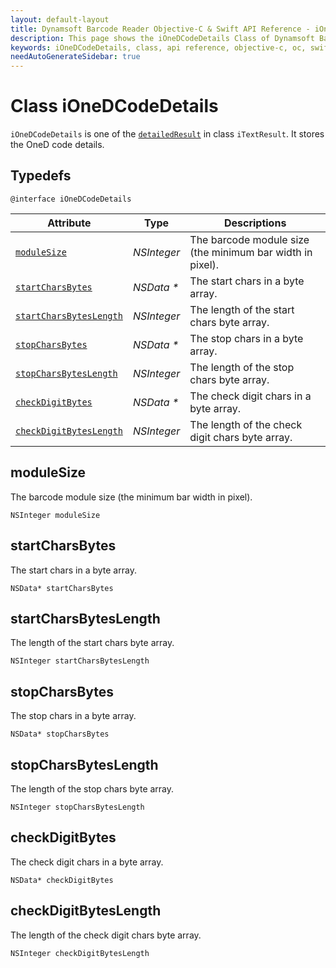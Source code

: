 ```yaml
---
layout: default-layout
title: Dynamsoft Barcode Reader Objective-C & Swift API Reference - iOneDCodeDetails Class
description: This page shows the iOneDCodeDetails Class of Dynamsoft Barcode Reader for iOS SDK.
keywords: iOneDCodeDetails, class, api reference, objective-c, oc, swift
needAutoGenerateSidebar: true
---
```


# Class iOneDCodeDetails

`iOneDCodeDetails` is one of the [`detailedResult`](auxiliary-iTextResult.md#detailedresult) in class `iTextResult`. It stores the OneD code details.

## Typedefs

```objc
@interface iOneDCodeDetails
```  

| Attribute | Type | Descriptions |
|---------- |-----| ---- |
| [`moduleSize`](#modulesize) | *NSInteger* | The barcode module size (the minimum bar width in pixel). |
| [`startCharsBytes`](#startcharsbytes) | *NSData \** | The start chars in a byte array. |
| [`startCharsBytesLength`](#startcharsbyteslength) | *NSInteger* | The length of the start chars byte array. |
| [`stopCharsBytes`](#stopcharsbytes) | *NSData \** | The stop chars in a byte array. |
| [`stopCharsBytesLength`](#stopcharsbyteslength) | *NSInteger* | The length of the stop chars byte array. |
| [`checkDigitBytes`](#checkdigitbytes) | *NSData \** | The check digit chars in a byte array. |
| [`checkDigitBytesLength`](#checkdigitbyteslength) | *NSInteger* | The length of the check digit chars byte array. |

## moduleSize

The barcode module size (the minimum bar width in pixel).

```objc
NSInteger moduleSize
```

## startCharsBytes

The start chars in a byte array.

```objc
NSData* startCharsBytes
```

## startCharsBytesLength

The length of the start chars byte array.

```objc
NSInteger startCharsBytesLength
```

## stopCharsBytes

The stop chars in a byte array.

```objc
NSData* stopCharsBytes
```

## stopCharsBytesLength

The length of the stop chars byte array.

```objc
NSInteger stopCharsBytesLength
```

## checkDigitBytes

The check digit chars in a byte array.

```objc
NSData* checkDigitBytes
```

## checkDigitBytesLength

The length of the check digit chars byte array.

```objc
NSInteger checkDigitBytesLength
```
